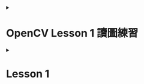 <details>
<summary>

# OpenCV Lesson 1 讀圖練習

</summary>
<H1>1</H1>
'''
from IPython.display import Image, display
display(Image(filename="lenna.jpg"))
'''
</details>


<details>
<summary>

# Lesson 1

</summary>
<H1>1</H1>
<H1>2</H1>
<H1>3</H1>
</details>
